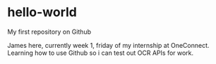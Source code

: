 # hello-world
My first repository on Github


James here, currently week 1, friday of my internship at OneConnect. Learning how to use Github so i can test out OCR APIs for work.
